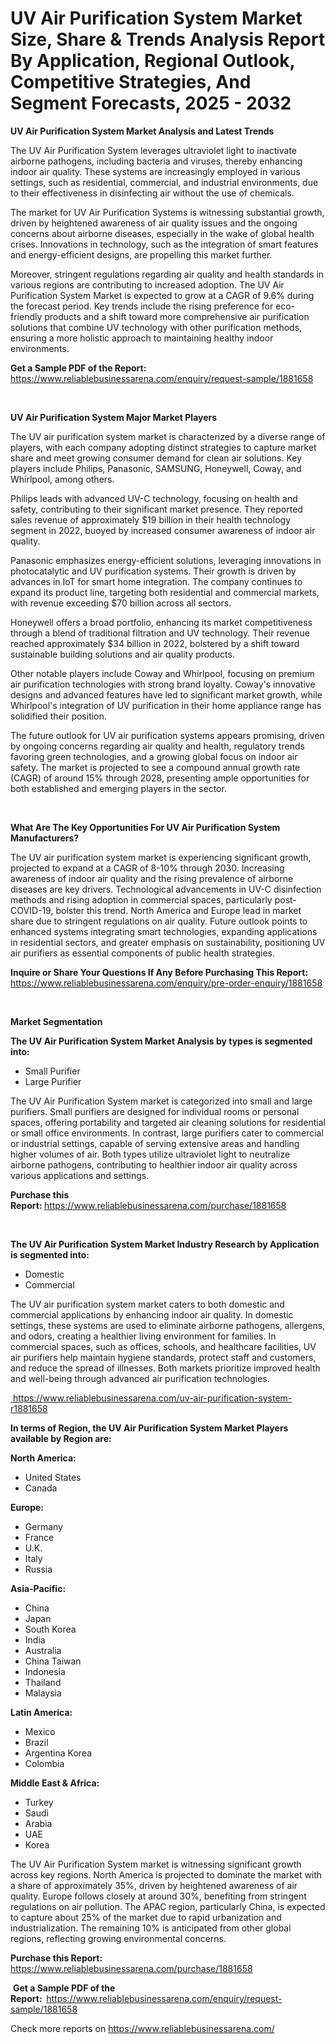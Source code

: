 <p><h1>UV Air Purification System Market Size, Share & Trends Analysis Report By Application, Regional Outlook, Competitive Strategies, And Segment Forecasts, 2025 - 2032</h1></p><p><strong>UV Air Purification System Market Analysis and Latest Trends</strong></p>
<p><p>The UV Air Purification System leverages ultraviolet light to inactivate airborne pathogens, including bacteria and viruses, thereby enhancing indoor air quality. These systems are increasingly employed in various settings, such as residential, commercial, and industrial environments, due to their effectiveness in disinfecting air without the use of chemicals.</p><p>The market for UV Air Purification Systems is witnessing substantial growth, driven by heightened awareness of air quality issues and the ongoing concerns about airborne diseases, especially in the wake of global health crises. Innovations in technology, such as the integration of smart features and energy-efficient designs, are propelling this market further. </p><p>Moreover, stringent regulations regarding air quality and health standards in various regions are contributing to increased adoption. The UV Air Purification System Market is expected to grow at a CAGR of 9.6% during the forecast period. Key trends include the rising preference for eco-friendly products and a shift toward more comprehensive air purification solutions that combine UV technology with other purification methods, ensuring a more holistic approach to maintaining healthy indoor environments.</p></p>
<p><strong>Get a Sample PDF of the Report:&nbsp;</strong> <a href="https://www.reliablebusinessarena.com/enquiry/request-sample/1881658?utm_campaign=3041&utm_medium=2&utm_source=Github&utm_content=ia&utm_term=11042025&utm_id=uv-air-purification-system">https://www.reliablebusinessarena.com/enquiry/request-sample/1881658</a></p>
<p>&nbsp;</p>
<p><strong>UV Air Purification System Major Market Players</strong></p>
<p><p>The UV air purification system market is characterized by a diverse range of players, with each company adopting distinct strategies to capture market share and meet growing consumer demand for clean air solutions. Key players include Philips, Panasonic, SAMSUNG, Honeywell, Coway, and Whirlpool, among others.</p><p>Philips leads with advanced UV-C technology, focusing on health and safety, contributing to their significant market presence. They reported sales revenue of approximately $19 billion in their health technology segment in 2022, buoyed by increased consumer awareness of indoor air quality.</p><p>Panasonic emphasizes energy-efficient solutions, leveraging innovations in photocatalytic and UV purification systems. Their growth is driven by advances in IoT for smart home integration. The company continues to expand its product line, targeting both residential and commercial markets, with revenue exceeding $70 billion across all sectors.</p><p>Honeywell offers a broad portfolio, enhancing its market competitiveness through a blend of traditional filtration and UV technology. Their revenue reached approximately $34 billion in 2022, bolstered by a shift toward sustainable building solutions and air quality products.</p><p>Other notable players include Coway and Whirlpool, focusing on premium air purification technologies with strong brand loyalty. Coway's innovative designs and advanced features have led to significant market growth, while Whirlpool's integration of UV purification in their home appliance range has solidified their position.</p><p>The future outlook for UV air purification systems appears promising, driven by ongoing concerns regarding air quality and health, regulatory trends favoring green technologies, and a growing global focus on indoor air safety. The market is projected to see a compound annual growth rate (CAGR) of around 15% through 2028, presenting ample opportunities for both established and emerging players in the sector.</p></p>
<p>&nbsp;</p>
<p><strong>What Are The Key Opportunities For UV Air Purification System Manufacturers?</strong></p>
<p><p>The UV air purification system market is experiencing significant growth, projected to expand at a CAGR of 8-10% through 2030. Increasing awareness of indoor air quality and the rising prevalence of airborne diseases are key drivers. Technological advancements in UV-C disinfection methods and rising adoption in commercial spaces, particularly post-COVID-19, bolster this trend. North America and Europe lead in market share due to stringent regulations on air quality. Future outlook points to enhanced systems integrating smart technologies, expanding applications in residential sectors, and greater emphasis on sustainability, positioning UV air purifiers as essential components of public health strategies.</p></p>
<p><strong>Inquire or Share Your Questions If Any Before Purchasing This Report:</strong> <a href="https://www.reliablebusinessarena.com/enquiry/pre-order-enquiry/1881658?utm_campaign=3041&utm_medium=2&utm_source=Github&utm_content=ia&utm_term=11042025&utm_id=uv-air-purification-system">https://www.reliablebusinessarena.com/enquiry/pre-order-enquiry/1881658</a></p>
<p>&nbsp;</p>
<p><strong>Market Segmentation</strong></p>
<p><strong>The UV Air Purification System Market Analysis by types is segmented into:</strong></p>
<p><ul><li>Small Purifier</li><li>Large Purifier</li></ul></p>
<p><p>The UV Air Purification System market is categorized into small and large purifiers. Small purifiers are designed for individual rooms or personal spaces, offering portability and targeted air cleaning solutions for residential or small office environments. In contrast, large purifiers cater to commercial or industrial settings, capable of serving extensive areas and handling higher volumes of air. Both types utilize ultraviolet light to neutralize airborne pathogens, contributing to healthier indoor air quality across various applications and settings.</p></p>
<p><strong>Purchase this Report:&nbsp;</strong><a href="https://www.reliablebusinessarena.com/purchase/1881658?utm_campaign=3041&utm_medium=2&utm_source=Github&utm_content=ia&utm_term=11042025&utm_id=uv-air-purification-system">https://www.reliablebusinessarena.com/purchase/1881658</a></p>
<p>&nbsp;</p>
<p><strong>The UV Air Purification System Market Industry Research by Application is segmented into:</strong></p>
<p><ul><li>Domestic</li><li>Commercial</li></ul></p>
<p><p>The UV air purification system market caters to both domestic and commercial applications by enhancing indoor air quality. In domestic settings, these systems are used to eliminate airborne pathogens, allergens, and odors, creating a healthier living environment for families. In commercial spaces, such as offices, schools, and healthcare facilities, UV air purifiers help maintain hygiene standards, protect staff and customers, and reduce the spread of illnesses. Both markets prioritize improved health and well-being through advanced air purification technologies.</p></p>
<p><a href="https://www.reliablebusinessarena.com/uv-air-purification-system-r1881658?utm_campaign=3041&utm_medium=2&utm_source=Github&utm_content=ia&utm_term=11042025&utm_id=uv-air-purification-system">&nbsp;https://www.reliablebusinessarena.com/uv-air-purification-system-r1881658</a></p>
<p><strong>In terms of Region, the UV Air Purification System Market Players available by Region are:</strong></p>
<p>
    <p> <strong> North America: </strong>
        <ul>
            <li>United States</li>
            <li>Canada</li>
        </ul>
        </p> 
    <p> <strong> Europe: </strong>
        <ul>
            <li>Germany</li>
            <li>France</li>
            <li>U.K.</li>
            <li>Italy</li>
            <li>Russia</li>
        </ul>
        </p> 
    <p> <strong> Asia-Pacific: </strong>
        <ul>
            <li>China</li>
            <li>Japan</li>
            <li>South Korea</li>
            <li>India</li>
            <li>Australia</li>
            <li>China Taiwan</li>
            <li>Indonesia</li>
            <li>Thailand</li>
            <li>Malaysia</li>
        </ul>
        </p> 
    <p> <strong> Latin America: </strong>
        <ul>
            <li>Mexico</li>
            <li>Brazil</li>
            <li>Argentina Korea</li>
            <li>Colombia</li>
        </ul>
        </p> 
    <p> <strong> Middle East & Africa: </strong>
        <ul>
            <li>Turkey</li>
            <li>Saudi</li>
            <li>Arabia</li>
            <li>UAE</li>
            <li>Korea</li>
        </ul>
    </p>
    </p>
<p><p>The UV Air Purification System market is witnessing significant growth across key regions. North America is projected to dominate the market with a share of approximately 35%, driven by heightened awareness of air quality. Europe follows closely at around 30%, benefiting from stringent regulations on air pollution. The APAC region, particularly China, is expected to capture about 25% of the market due to rapid urbanization and industrialization. The remaining 10% is anticipated from other global regions, reflecting growing environmental concerns.</p></p>
<p><strong>Purchase this Report: </strong><a href="https://www.reliablebusinessarena.com/purchase/1881658?utm_campaign=3041&utm_medium=2&utm_source=Github&utm_content=ia&utm_term=11042025&utm_id=uv-air-purification-system">https://www.reliablebusinessarena.com/purchase/1881658</a></p>
<p>&nbsp;<strong>Get a Sample PDF of the Report:&nbsp;&nbsp;</strong><a href="https://www.reliablebusinessarena.com/enquiry/request-sample/1881658?utm_campaign=3041&utm_medium=2&utm_source=Github&utm_content=ia&utm_term=11042025&utm_id=uv-air-purification-system">https://www.reliablebusinessarena.com/enquiry/request-sample/1881658</a></p>
<p><strong></strong></p>
<p>Check more reports on <a href="https://www.reliablebusinessarena.com/?utm_campaign=3041&utm_medium=2&utm_source=Github&utm_content=ia&utm_term=11042025&utm_id=uv-air-purification-system">https://www.reliablebusinessarena.com/</a></p>